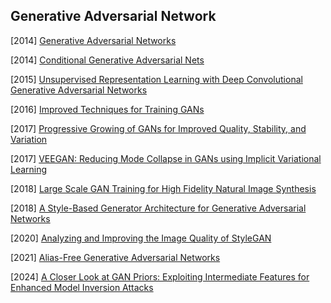 ## Generative Adversarial Network

[2014] [Generative Adversarial Networks](https://arxiv.org/abs/1406.2661)

[2014] [Conditional Generative Adversarial Nets](https://arxiv.org/abs/1411.1784)

[2015] [Unsupervised Representation Learning with Deep Convolutional Generative Adversarial Networks](https://arxiv.org/abs/1511.06434)

[2016] [Improved Techniques for Training GANs](https://arxiv.org/abs/1606.03498)

[2017] [Progressive Growing of GANs for Improved Quality, Stability, and Variation](https://arxiv.org/abs/1710.10196)

[2017] [VEEGAN: Reducing Mode Collapse in GANs using Implicit Variational Learning](https://arxiv.org/abs/1705.07761)

[2018] [Large Scale GAN Training for High Fidelity Natural Image Synthesis](https://arxiv.org/abs/1809.11096)

[2018] [A Style-Based Generator Architecture for Generative Adversarial Networks](https://arxiv.org/abs/1812.04948)

[2020] [Analyzing and Improving the Image Quality of StyleGAN](https://arxiv.org/abs/1912.04958)

[2021] [Alias-Free Generative Adversarial Networks](https://arxiv.org/abs/2106.12423)

[2024] [A Closer Look at GAN Priors: Exploiting Intermediate Features for Enhanced Model Inversion Attacks](https://arxiv.org/abs/2407.13863)